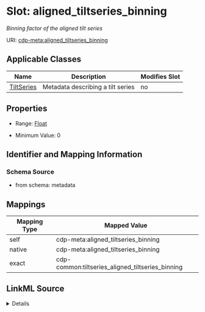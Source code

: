 

# Slot: aligned_tiltseries_binning


_Binning factor of the aligned tilt series_



URI: [cdp-meta:aligned_tiltseries_binning](metadataaligned_tiltseries_binning)



<!-- no inheritance hierarchy -->





## Applicable Classes

| Name | Description | Modifies Slot |
| --- | --- | --- |
| [TiltSeries](TiltSeries.md) | Metadata describing a tilt series |  no  |







## Properties

* Range: [Float](Float.md)

* Minimum Value: 0





## Identifier and Mapping Information







### Schema Source


* from schema: metadata




## Mappings

| Mapping Type | Mapped Value |
| ---  | ---  |
| self | cdp-meta:aligned_tiltseries_binning |
| native | cdp-meta:aligned_tiltseries_binning |
| exact | cdp-common:tiltseries_aligned_tiltseries_binning |




## LinkML Source

<details>
```yaml
name: aligned_tiltseries_binning
description: Binning factor of the aligned tilt series
from_schema: metadata
exact_mappings:
- cdp-common:tiltseries_aligned_tiltseries_binning
rank: 1000
ifabsent: float(1)
alias: aligned_tiltseries_binning
owner: TiltSeries
domain_of:
- TiltSeries
range: float
inlined: true
inlined_as_list: true
minimum_value: 1.0e-09

```
</details>
